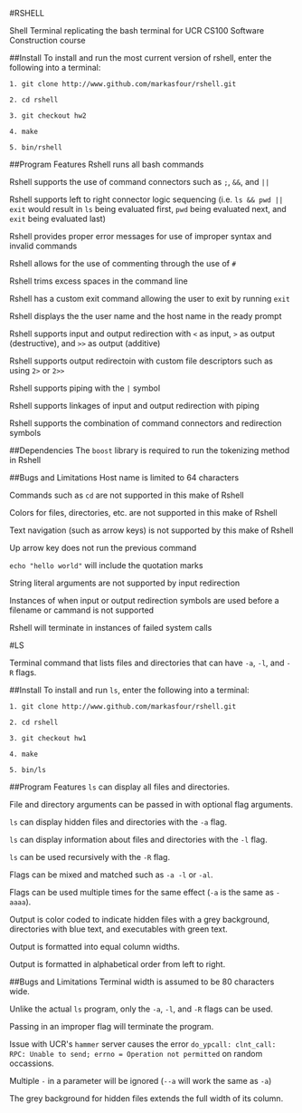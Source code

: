 #RSHELL 

Shell Terminal replicating the bash terminal for UCR CS100 Software Construction course


##Install
To install and run the most current version of rshell, enter the following into a terminal: 

```
1. git clone http://www.github.com/markasfour/rshell.git

2. cd rshell

3. git checkout hw2

4. make

5. bin/rshell
```

##Program Features
Rshell runs all bash commands

Rshell supports the use of command connectors such as ```;```, ```&&```, and ```||```

Rshell supports left to right connector logic sequencing (i.e. ```ls && pwd || exit``` would result in ```ls``` being evaluated first, ```pwd``` being evaluated next, and ```exit``` being evaluated last) 

Rshell provides proper error messages for use of improper syntax and invalid commands

Rshell allows for the use of commenting through the use of ```#```

Rshell trims excess spaces in the command line

Rshell has a custom exit command allowing the user to exit by running ```exit``` 

Rshell displays the the user name and the host name in the ready prompt

Rshell supports input and output redirection with `<` as input, `>` as output (destructive), and `>>` as output (additive)

Rshell supports output redirectoin with custom file descriptors such as using `2>` or `2>>`

Rshell supports piping with the `|` symbol

Rshell supports linkages of input and output redirection with piping

Rshell supports the combination of command connectors and redirection symbols


##Dependencies
The ```boost``` library is required to run the tokenizing method in Rshell


##Bugs and Limitations
Host name is limited to 64 characters

Commands such as ```cd``` are not supported in this make of Rshell

Colors for files, directories, etc. are not supported in this make of Rshell

Text navigation (such as arrow keys) is not supported by this make of Rshell

Up arrow key does not run the previous command

```echo "hello world"``` will include the quotation marks

String literal arguments are not supported by input redirection

Instances of when input or output redirection symbols are used before a filename or cammand is not supported

Rshell will terminate in instances of failed system calls


#LS

Terminal command that lists files and directories that can have `-a`, `-l`, and `-R` flags.


##Install
To install and run `ls`, enter the following into a terminal: 

```
1. git clone http://www.github.com/markasfour/rshell.git

2. cd rshell

3. git checkout hw1

4. make

5. bin/ls
```

##Program Features
`ls` can display all files and directories.

File and directory arguments can be passed in with optional flag arguments.

`ls` can display hidden files and directories with the `-a` flag.

`ls` can display information about files and directories with the `-l` flag.

`ls` can be used recursively with the `-R` flag.

Flags can be mixed and matched such as `-a -l` or `-al`.

Flags can be used multiple times for the same effect (`-a` is the same as `-aaaa`).

Output is color coded to indicate hidden files with a grey background, directories with blue text, and executables with green text.

Output is formatted into equal column widths.

Output is formatted in alphabetical order from left to right.


##Bugs and Limitations
Terminal width is assumed to be 80 characters wide.

Unlike the actual `ls` program, only the `-a`, `-l`, and `-R` flags can be used.

Passing in an improper flag will terminate the program.

Issue with UCR's `hammer` server causes the error `do_ypcall: clnt_call: RPC: Unable to send; errno = Operation not permitted` on random occassions.

Multiple `-` in a parameter will be ignored (`--a` will work the same as `-a`)

The grey background for hidden files extends the full width of its column.

